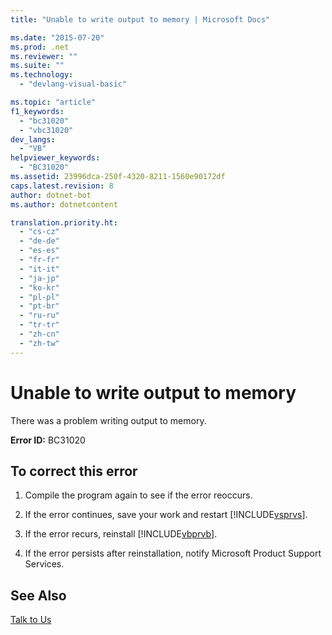 ```yaml
---
title: "Unable to write output to memory | Microsoft Docs"

ms.date: "2015-07-20"
ms.prod: .net
ms.reviewer: ""
ms.suite: ""
ms.technology: 
  - "devlang-visual-basic"

ms.topic: "article"
f1_keywords: 
  - "bc31020"
  - "vbc31020"
dev_langs: 
  - "VB"
helpviewer_keywords: 
  - "BC31020"
ms.assetid: 23996dca-250f-4320-8211-1560e90172df
caps.latest.revision: 8
author: dotnet-bot
ms.author: dotnetcontent

translation.priority.ht: 
  - "cs-cz"
  - "de-de"
  - "es-es"
  - "fr-fr"
  - "it-it"
  - "ja-jp"
  - "ko-kr"
  - "pl-pl"
  - "pt-br"
  - "ru-ru"
  - "tr-tr"
  - "zh-cn"
  - "zh-tw"
---
```

# Unable to write output to memory
There was a problem writing output to memory.  
  
 **Error ID:** BC31020  
  
## To correct this error  
  
1.  Compile the program again to see if the error reoccurs.  
  
2.  If the error continues, save your work and restart [!INCLUDE[vsprvs](~/includes/vsprvs-md.md)].  
  
3.  If the error recurs, reinstall [!INCLUDE[vbprvb](~/includes/vbprvb-md.md)].  
  
4.  If the error persists after reinstallation, notify Microsoft Product Support Services.  
  
## See Also  
 [Talk to Us](/visualstudio/ide/talk-to-us)